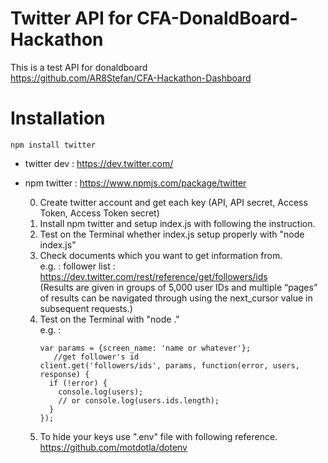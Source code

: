 # Twitter API for CFA-DonaldBoard-Hackathon  
  This is a test API for donaldboard  
  https://github.com/AR8Stefan/CFA-Hackathon-Dashboard  
    
# Installation  
````
npm install twitter  
````
* twitter dev : https://dev.twitter.com/  

* npm twitter :  https://www.npmjs.com/package/twitter  

  0. Create twitter account and get each key (API, API secret, Access Token, Access Token secret)  
  1. Install npm twitter and setup index.js with following the instruction.  
  2. Test on the Terminal whether index.js setup properly with "node index.js"  
  3. Check documents which you want to get information from.  
     e.g. : follower list :  https://dev.twitter.com/rest/reference/get/followers/ids  
            (Results are given in groups of 5,000 user IDs and multiple “pages” of results can be navigated through using the next_cursor value in subsequent requests.)  
  4. Test on the Terminal with "node ."  
     e.g. :  
     ````  
     var params = {screen_name: 'name or whatever'};
        //get follower's id
     client.get('followers/ids', params, function(error, users, response) {
       if (!error) {
         console.log(users);  
         // or console.log(users.ids.length);
       }
     });
     ````  
  5. To hide your keys use ".env" file with following reference.  
     https://github.com/motdotla/dotenv  
